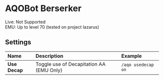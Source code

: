 # AQOBot Berserker

Live: Not Supported  
EMU: Up to level 70 (tested on project lazarus)

## Settings

| **Name** | **Description** | **Example** |
| :-- | :----- | :--- |
| **Use Decap** | Toggle use of Decapitation AA (EMU Only) | `/aqo usedecap on` |

